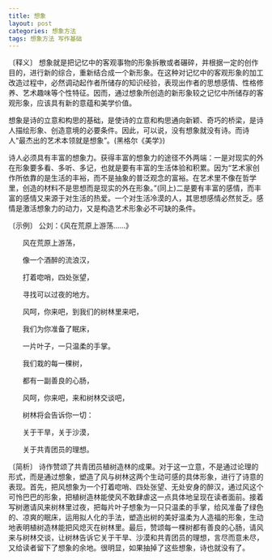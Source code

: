 ```yaml
---
title: 想象
layout: post
categories: 想象方法
tags: 想象方法 写作基础
---
```


〔释义〕 想象就是把记忆中的客观事物的形象拆散或者碾碎，并根据一定的创作目的，进行新的综合，重新结合成一个新形象。在这种对记忆中的客观形象的加工改造过程中，必然调动起作者所储存的知识经验，表现出作者的思想感情、性格修养、艺术趣味等个性特征。因而，通过想象所创造的新形象较之记忆中所储存的客观形象，应该具有新的意蕴和美学价值。

想象是诗的立意和构思的基础，是使诗的立意和构思通向新颖、奇巧的桥梁，是诗人描绘形象、创造意境的必要条件。因此，可以说，没有想象就没有诗。而诗人“最杰出的艺术本领就是想象”。(黑格尔《美学》)

诗人必须具有丰富的想象力。获得丰富的想象力的途径不外两端：一是对现实的外在形象要多看、多听、多记，也就是要有丰富的生活体验和积累。因为“艺术家创作所依靠的是生活的丰裕，而不是抽象的普泛观念的富裕。在艺术里不像在哲学里，创造的材料不是思想而是现实的外在形象。”(同上)二是要有丰富的感情，而丰富的感情又来源于对生活的热爱。一个对生活冷漠的人，其思想感情必然贫乏。感情是激活想象力的动力，又是构造艺术形象必不可缺的条件。

〔示例〕 公刘：《风在荒原上游荡……》

　　风在荒原上游荡，

　　像一个酒醉的流浪汉，

　　打着唿哨，四处张望，

　　寻找可以过夜的地方。

　　风呵，你来吧，到我们的树林里来吧，

　　我们为你准备了眠床，

　　一片叶子，一只温柔的手掌。



　　我们栽的每一棵树，

　　都有一副善良的心肠，

　　风呵，你来吧，来和树林交谈吧，

　　树林将会告诉你一切：

　　关于干旱，关于沙漠，

　　关于共青团员的理想。

〔简析〕 诗作赞颂了共青团员植树造林的成果。对于这一立意，不是通过论理的形式，而是通过想象，塑造了风与树林这两个生动可感的具体形象，进行了诗意的表现。首先，把风想象为一个打着唿哨、四处张望、无处安身的醉汉，通过风这个可怜巴巴的形象，把植树造林能使风不敢肆虐这一点具体地呈现在读者面前。接着写树邀请风来树林里过夜，把每片叶子想象为一只只温柔的手掌，给风准备了绿色的、凉爽的眠床，运用拟人化的手法，塑造出树的美好温柔为人造福的形象，生动地表明植树造林能把风熄灭在树林里。最后，赞颂每一棵树都有善良的心肠，请风来与树林交谈，让树林告诉它关于干旱、沙漠和共青团员的理想，言尽而意未尽，又给读者留下了想象的余地。很明显，如果抽掉了这些想象，诗也就没有了。 